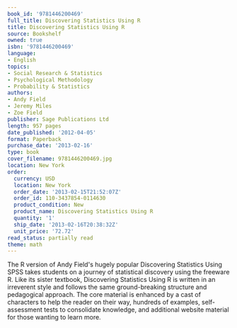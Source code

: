```yaml
---
book_id: '9781446200469'
full_title: Discovering Statistics Using R
title: Discovering Statistics Using R
source: Bookshelf
owned: true
isbn: '9781446200469'
language:
- English
topics:
- Social Research & Statistics
- Psychological Methodology
- Probability & Statistics
authors:
- Andy Field
- Jeremy Miles
- Zoe Field
publisher: Sage Publications Ltd
length: 957 pages
date_published: '2012-04-05'
format: Paperback
purchase_date: '2013-02-16'
type: book
cover_filename: 9781446200469.jpg
location: New York
order:
  currency: USD
  location: New York
  order_date: '2013-02-15T21:52:07Z'
  order_id: 110-3437854-0114630
  product_condition: New
  product_name: Discovering Statistics Using R
  quantity: '1'
  ship_date: '2013-02-16T20:38:32Z'
  unit_price: '72.72'
read_status: partially read
theme: math
---
```

The R version of Andy Field's hugely popular Discovering Statistics Using SPSS takes students on a journey of statistical discovery using the freeware R. Like its sister textbook, Discovering Statistics Using R is written in an irreverent style and follows the same ground-breaking structure and pedagogical approach. The core material is enhanced by a cast of characters to help the reader on their way, hundreds of examples, self-assessment tests to consolidate knowledge, and additional website material for those wanting to learn more.

